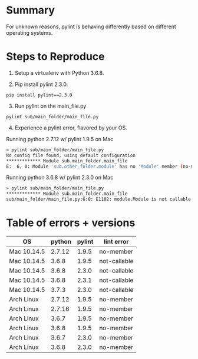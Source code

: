# Summary

For unknown reasons, pylint is behaving differently based on different operating systems.

# Steps to Reproduce

1. Setup a virtualenv with Python 3.6.8.

2. Pip install pylint 2.3.0.

```
pip install pylint==2.3.0
```

3. Run pylint on the main_file.py

```
pylint sub/main_folder/main_file.py
```

4. Experience a pylint error, flavored by your OS. 

Running python 2.7.12 w/ pylint 1.9.5 on Mac
```bash
» pylint sub/main_folder/main_file.py
No config file found, using default configuration
************* Module sub.main_folder.main_file
E:  6, 0: Module 'sub.other_folder.module' has no 'Module' member (no-member)
```

Running python 3.6.8 w/ pylint 2.3.0 on Mac
```bash
» pylint sub/main_folder/main_file.py
************* Module sub.main_folder.main_file
sub/main_folder/main_file.py:6:0: E1102: module.Module is not callable (not-callable)
```

# Table of errors + versions

OS|python|pylint|lint error
--|------|-------|----------
Mac 10.14.5|2.7.12|1.9.5|no-member
Mac 10.14.5|3.6.8|1.9.5|not-callable
Mac 10.14.5|3.6.8|2.3.0|not-callable
Mac 10.14.5|3.6.8|2.3.1|not-callable
Mac 10.14.5|3.7.3|2.3.0|not-callable
Arch Linux|2.7.12|1.9.5|no-member
Arch Linux|2.7.16|1.9.5|no-member
Arch Linux|3.6.7|1.9.5|no-member
Arch Linux|3.6.8|1.9.5|no-member
Arch Linux|3.6.7|2.3.0|no-member
Arch Linux|3.6.8|2.3.0|no-member

